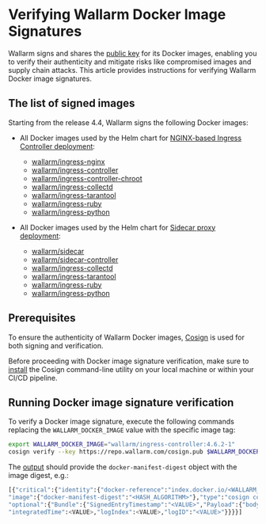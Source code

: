 # Verifying Wallarm Docker Image Signatures

Wallarm signs and shares the [public key](https://repo.wallarm.com/cosign.pub) for its Docker images, enabling you to verify their authenticity and mitigate risks like compromised images and supply chain attacks. This article provides instructions for verifying Wallarm Docker image signatures.

## The list of signed images

Starting from the release 4.4, Wallarm signs the following Docker images:

<!-- * [wallarm/node](https://hub.docker.com/r/wallarm/node): [NGINX-based Docker image] that includes all Wallarm modules, serving as a standalone artifact for Wallarm deployment -->
* All Docker images used by the Helm chart for [NGINX-based Ingress Controller deployment](../admin-en/installation-kubernetes-en.ja.md):

    * [wallarm/ingress-nginx](https://hub.docker.com/r/wallarm/ingress-nginx)
    * [wallarm/ingress-controller](https://hub.docker.com/r/wallarm/ingress-controller)
    * [wallarm/ingress-controller-chroot](https://hub.docker.com/r/wallarm/ingress-controller-chroot)
    * [wallarm/ingress-collectd](https://hub.docker.com/r/wallarm/ingress-collectd)
    * [wallarm/ingress-tarantool](https://hub.docker.com/r/wallarm/ingress-tarantool)
    * [wallarm/ingress-ruby](https://hub.docker.com/r/wallarm/ingress-ruby)
    * [wallarm/ingress-python](https://hub.docker.com/r/wallarm/ingress-python)
* All Docker images used by the Helm chart for [Sidecar proxy deployment](../installation/kubernetes/sidecar-proxy/deployment.ja.md):

    * [wallarm/sidecar](https://hub.docker.com/r/wallarm/sidecar)
    * [wallarm/sidecar-controller](https://hub.docker.com/r/wallarm/sidecar-controller)
    * [wallarm/ingress-collectd](https://hub.docker.com/r/wallarm/ingress-collectd)
    * [wallarm/ingress-tarantool](https://hub.docker.com/r/wallarm/ingress-tarantool)
    * [wallarm/ingress-ruby](https://hub.docker.com/r/wallarm/ingress-ruby)
    * [wallarm/ingress-python](https://hub.docker.com/r/wallarm/ingress-python)

## Prerequisites

To ensure the authenticity of Wallarm Docker images, [Cosign](https://docs.sigstore.dev/cosign/overview/) is used for both signing and verification. 

Before proceeding with Docker image signature verification, make sure to [install](https://docs.sigstore.dev/cosign/installation/) the Cosign command-line utility on your local machine or within your CI/CD pipeline.

## Running Docker image signature verification

To verify a Docker image signature, execute the following commands replacing the `WALLARM_DOCKER_IMAGE` value with the specific image tag:

```bash
export WALLARM_DOCKER_IMAGE="wallarm/ingress-controller:4.6.2-1"
cosign verify --key https://repo.wallarm.com/cosign.pub $WALLARM_DOCKER_IMAGE
```

The [output](https://docs.sigstore.dev/cosign/verify/) should provide the `docker-manifest-digest` object with the image digest, e.g.:

```bash
[{"critical":{"identity":{"docker-reference":"index.docker.io/<WALLARM_DOCKER_IMAGE>"},
"image":{"docker-manifest-digest":"<HASH_ALGORITHM>"},"type":"cosign container image signature"},
"optional":{"Bundle":{"SignedEntryTimestamp":"<VALUE>","Payload":{"body":"<VALUE>",
"integratedTime":<VALUE>,"logIndex":<VALUE>,"logID":"<VALUE>"}}}}]
```

<!-- ## Automation of verification procedure

To automate the verification of Docker images used in [NGINX-based Ingress Controller deployment](../admin-en/installation-kubernetes-en.ja.md), you can use the provided script.

1. Before running the script, set the desired image tag in the `IMAGES_TAG` environment variable. All images used by the Helm chart share the same versions, so choose the appropriate one from the available [wallarm/ingress-nginx](https://hub.docker.com/r/wallarm/ingress-nginx) image tags.

    ```bash
    export IMAGES_TAG="4.6.2-1"
    ```
1. Execute the script on your local machine or within your CI/CD pipeline to automatically verify all images used by the Helm chart:

    ```bash
    #!/usr/bin/env bash

    set +x

    if ! [[ -x "$(command -v cosign)" ]]; then
        echo "<cosign> could not be found"
        echo "Did you install it?"
        exit
    fi

    if [[ -z "$IMAGES_TAG" ]]; then
        echo "Please set the images' version to be verified in the env variable, e.g.:"
        echo "export IMAGES_TAG=\"4.6.2-1\" "
        exit 1
    fi

    IMAGES="ingress-ruby ingress-python ingress-tarantool ingress-collectd nginx-ingress-controller ingress-controller"

    for image in $IMAGES; do
        CURRENT_IMAGE="wallarm/$image:$IMAGES_TAG"
        echo "--------------------------"
        echo "Verifying $CURRENT_IMAGE"
        cosign verify --key https://repo.wallarm.com/cosign.pub "$CURRENT_IMAGE"
        echo;echo
    done
    ```
 -->
